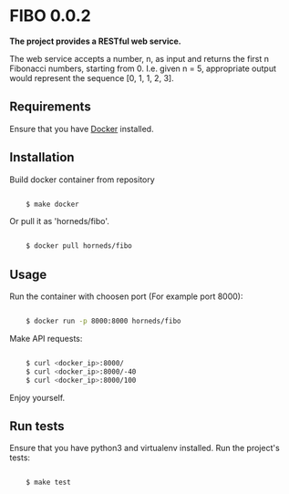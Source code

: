 FIBO 0.0.2
==========

**The project provides a RESTful web service.**

The web service accepts a number, n, as input and returns the first n Fibonacci
numbers, starting from 0. I.e. given n  = 5, appropriate output would represent
the sequence [0, 1, 1, 2, 3].

Requirements
------------

Ensure that you have [Docker](https://docker.io) installed.

Installation
------------

Build docker container from repository

```sh

    $ make docker

```

Or pull it as 'horneds/fibo'.

```sh

    $ docker pull horneds/fibo

```


Usage
-----

Run the container with choosen port (For example port 8000):

```sh

    $ docker run -p 8000:8000 horneds/fibo

```

Make API requests:

```sh

    $ curl <docker_ip>:8000/
    $ curl <docker_ip>:8000/-40
    $ curl <docker_ip>:8000/100

```

Enjoy yourself.

Run tests
---------

Ensure that you have python3 and virtualenv installed.
Run the project's tests:

```sh

    $ make test

```
